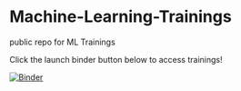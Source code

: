 # Machine-Learning-Trainings
public repo for ML Trainings

Click the launch binder button below to access trainings!

[![Binder](https://mybinder.org/badge.svg)](https://mybinder.org/v2/gh/ot-lsaxton/Machine-Learning-Trainings/master)
